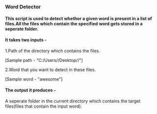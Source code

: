 ### Word Detector

#### This script is used to detect whether a given word is present in a list of files.All the files which contain the specified word gets stored in a seperate folder.

#### It takes two inputs - 

1.Path of the directory which contains the files.
     
[Sample path - "C:/Users/<Your System Name>/Desktop/<Target Folder>/"]
	
2.Word that you want to detect in these files.
	 
[Sample word - "awesome"]
	
#### The output it produces - 

A seperate folder in the current directory which contains the target files(files that contain the input word).
